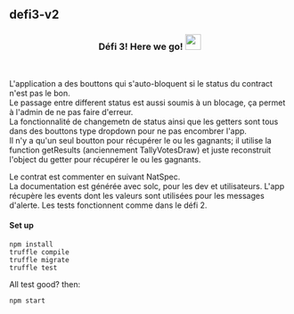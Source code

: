 ## defi3-v2 
<h3 align="center">
  Défi 3! Here we go!
  <img src="https://media.giphy.com/media/hvRJCLFzcasrR4ia7z/giphy.gif" width="28">
</h3>
<br /> 

L'application a des bouttons qui s'auto-bloquent si le status du contract n'est pas le bon. </br>
Le passage entre different status est aussi soumis à un blocage, ça permet à l'admin de ne pas faire d'erreur. </br>
La fonctionnalité de changemetn de status ainsi que les getters sont tous dans des bouttons type dropdown pour ne pas encombrer l'app. </br>
Il n'y a qu'un seul boutton pour récupérer le ou les gagnants; il utilise la function getResults (anciennement TallyVotesDraw) et juste reconstruit l'object du getter pour récupérer le ou les gagnants. </br>

Le contrat est commenter en suivant NatSpec. </br>
La documentation est générée avec solc, pour les dev et utilisateurs.
L'app récupère les events dont les valeurs sont utilisées pour les messages d'alerte.
Les tests fonctionnent comme dans le défi 2.

#### Set up ###
```
npm install
truffle compile
truffle migrate 
truffle test
```
All test good? then:
```
npm start
```

